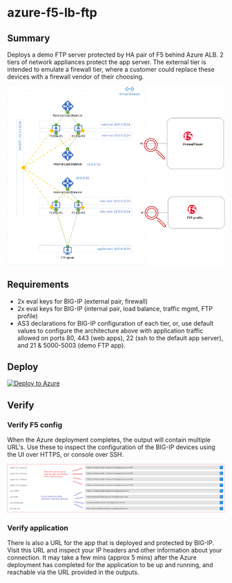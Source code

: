 # azure-f5-lb-ftp
## Summary
Deploys a demo FTP server protected by HA pair of F5 behind Azure ALB. 2 tiers of network appliances protect the app server. The external tier is intended to emulate a firewall tier, where a customer could replace these devices with a firewall vendor of their choosing.

![Image of FTP](images/FTP.gif)

## Requirements
- 2x eval keys for BIG-IP (external pair, firewall)
- 2x eval keys for BIG-IP (internal pair, load balance, traffic mgmt, FTP profile)
- AS3 declarations for BIG-IP configuration of each tier, or, use default values to configure the architecture above with application traffic allowed on ports 80, 443 (web apps), 22 (ssh to the default app server), and 21 & 5000-5003 (demo FTP app).

## Deploy
  [![Deploy to Azure](http://azuredeploy.net/deploybutton.png)](https://portal.azure.com/#create/Microsoft.Template/uri/https%3A%2F%2Fraw.githubusercontent.com%2Fmikeoleary%2Fazure-f5-lb-ftp%2Fmaster%2Fazuredeploy.json)
  
## Verify
### Verify F5 config
When the Azure deployment completes, the output will contain multiple URL's. Use these to inspect the configuration of the BIG-IP devices using the UI over HTTPS, or console over SSH. 

![Outputs example](images/outputsexample.gif)

### Verify application
There is also a URL for the app that is deployed and protected by BIG-IP. Visit this URL and inspect your IP headers and other information about your connection. It may take a few mins (approx 5 mins) after the Azure deployment has completed for the application to be up and running, and reachable via the URL provided in the outputs.
